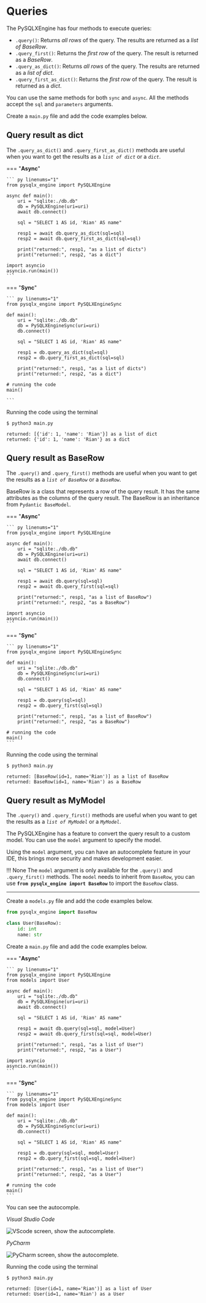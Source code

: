 # Queries

The PySQLXEngine has four methods to execute queries:

* ``.query()``: Returns *all rows* of the query. The results are returned as a *list of BaseRow*.
* ``.query_first()``: Returns the *first row* of the query. The result is returned as a *BaseRow*.
* ``.query_as_dict()``: Returns *all rows* of the query. The results are returned as a *list of dict*.
* ``.query_first_as_dict()``: Returns the *first row* of the query. The result is returned as a *dict*.


You can use the same methods for both `sync` and `async`. All the methods accept the ``sql`` and ``parameters`` arguments.

Create a ``main.py`` file and add the code examples below.

## **Query result as dict**

The ``.query_as_dict()`` and ``.query_first_as_dict()`` methods are useful when you want to get the results as a *`list of dict`* or a *`dict`*.

=== "**Async**"

    ``` py linenums="1"
    from pysqlx_engine import PySQLXEngine

    async def main():
        uri = "sqlite:./db.db"
        db = PySQLXEngine(uri=uri)
        await db.connect()

        sql = "SELECT 1 AS id, 'Rian' AS name"
        
        resp1 = await db.query_as_dict(sql=sql)
        resp2 = await db.query_first_as_dict(sql=sql)

        print("returned:", resp1, "as a list of dicts")
        print("returned:", resp2, "as a dict")

    import asyncio
    asyncio.run(main())
    ```

=== "**Sync**"

    ``` py linenums="1"
    from pysqlx_engine import PySQLXEngineSync

    def main():
        uri = "sqlite:./db.db"
        db = PySQLXEngineSync(uri=uri)
        db.connect()

        sql = "SELECT 1 AS id, 'Rian' AS name"
        
        resp1 = db.query_as_dict(sql=sql)
        resp2 = db.query_first_as_dict(sql=sql)

        print("returned:", resp1, "as a list of dicts")
        print("returned:", resp2, "as a dict")
    
    # running the code
    main()

    ```

Running the code using the terminal

<div class="termy">

```console
$ python3 main.py

returned: [{'id': 1, 'name': 'Rian'}] as a list of dict 
returned: {'id': 1, 'name': 'Rian'} as a dict

```

</div>


## **Query result as BaseRow**

The ``.query()`` and ``.query_first()`` methods are useful when you want to get the results as a *`list of BaseRow`* or a *`BaseRow`*.

BaseRow is a class that represents a row of the query result. It has the same attributes as the columns of the query result. 
The BaseRow is an inheritance from ``Pydantic BaseModel``.

=== "**Async**"

    ``` py linenums="1"
    from pysqlx_engine import PySQLXEngine

    async def main():
        uri = "sqlite:./db.db"
        db = PySQLXEngine(uri=uri)
        await db.connect()

        sql = "SELECT 1 AS id, 'Rian' AS name"
        
        resp1 = await db.query(sql=sql)
        resp2 = await db.query_first(sql=sql)

        print("returned:", resp1, "as a list of BaseRow")
        print("returned:", resp2, "as a BaseRow")
    
    import asyncio
    asyncio.run(main())
    ```

=== "**Sync**"

    ``` py linenums="1"
    from pysqlx_engine import PySQLXEngineSync

    def main():
        uri = "sqlite:./db.db"
        db = PySQLXEngineSync(uri=uri)
        db.connect()

        sql = "SELECT 1 AS id, 'Rian' AS name"
        
        resp1 = db.query(sql=sql)
        resp2 = db.query_first(sql=sql)

        print("returned:", resp1, "as a list of BaseRow")
        print("returned:", resp2, "as a BaseRow")
    
    # running the code
    main()
    ```

Running the code using the terminal

<div class="termy">

```console
$ python3 main.py

returned: [BaseRow(id=1, name='Rian')] as a list of BaseRow
returned: BaseRow(id=1, name='Rian') as a BaseRow

```

</div>


## **Query result as MyModel**

The ``.query()`` and ``.query_first()`` methods are useful when you want to get the results as a *`list of MyModel`* or a *`MyModel`*.

The PySQLXEngine has a feature to convert the query result to a custom model. You can use the ``model`` argument to specify the model.

Using the ``model`` argument, you can have an autocomplete feature in your IDE, this brings more security and makes development easier.

!!! None
    The ``model`` argument is only available for the ``.query()`` and ``.query_first()`` methods.
    The ``model`` needs to inherit from ``BaseRow``, you can use **``from pysqlx_engine import BaseRow``** to import the ``BaseRow`` class.

---

Create a ``models.py`` file and add the code examples below.

``` py linenums="1"
from pysqlx_engine import BaseRow

class User(BaseRow):
    id: int
    name: str
```


Create a ``main.py`` file and add the code examples below.

=== "**Async**"

    ``` py linenums="1"
    from pysqlx_engine import PySQLXEngine
    from models import User

    async def main():
        uri = "sqlite:./db.db"
        db = PySQLXEngine(uri=uri)
        await db.connect()

        sql = "SELECT 1 AS id, 'Rian' AS name"
        
        resp1 = await db.query(sql=sql, model=User)
        resp2 = await db.query_first(sql=sql, model=User)

        print("returned:", resp1, "as a list of User")
        print("returned:", resp2, "as a User")
    
    import asyncio
    asyncio.run(main())
    ```

=== "**Sync**"

    ``` py linenums="1"
    from pysqlx_engine import PySQLXEngineSync
    from models import User

    def main():
        uri = "sqlite:./db.db"
        db = PySQLXEngineSync(uri=uri)
        db.connect()

        sql = "SELECT 1 AS id, 'Rian' AS name"
        
        resp1 = db.query(sql=sql, model=User)
        resp2 = db.query_first(sql=sql, model=User)

        print("returned:", resp1, "as a list of User")
        print("returned:", resp2, "as a User")
    
    # running the code
    main()
    ```

You can see the autocomple.

*Visual Studio Code*

<img src="../img/autocomplete_your_model_vscode.png" alt="VScode screen, show the autocomplete.">

*PyCharm*

<img src="../img/autocomplete_your_model_pycharm.png" alt="PyCharm screen, show the autocomplete.">


Running the code using the terminal

<div class="termy">

```console
$ python3 main.py

returned: [User(id=1, name='Rian')] as a list of User
returned: User(id=1, name='Rian') as a User

```

</div>
